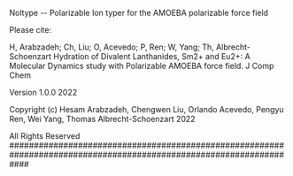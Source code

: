 
Noltype -- Polarizable Ion typer for the AMOEBA polarizable force field

Please cite:

H, Arabzadeh; Ch, Liu; O, Acevedo; P, Ren; W, Yang; Th, Albrecht-Schoenzart Hydration of Divalent Lanthanides, Sm2+
and Eu2+: A Molecular Dynamics study with Polarizable AMOEBA force field. J Comp Chem

Version 1.0.0  2022

Copyright (c) Hesam Arabzadeh, Chengwen Liu, Orlando Acevedo, Pengyu Ren, Wei Yang, Thomas Albrecht-Schoenzart  2022

All Rights Reserved
####################################################################################################################
